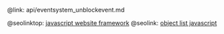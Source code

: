 @link: api/eventsystem_unblockevent.md

@seolinktop: [javascript website framework](https://webix.com)
@seolink: [object list javascript](https://webix.com/widget/list/)